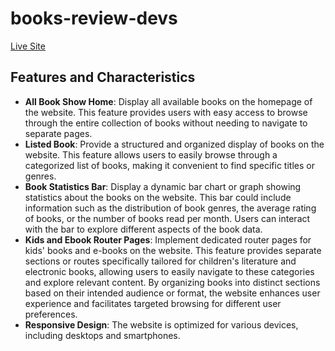 # books-review-devs
[Live Site](https://books-review-devs.netlify.app)

## Features and Characteristics
- **All Book Show Home**: Display all available books on the homepage of the website. This feature provides users with easy access to browse through the entire collection of books without needing to navigate to separate pages.
- **Listed Book**: Provide a structured and organized display of books on the website. This feature allows users to easily browse through a categorized list of books, making it convenient to find specific titles or genres.
- **Book Statistics Bar**: Display a dynamic bar chart or graph showing statistics about the books on the website. This bar could include information such as the distribution of book genres, the average rating of books, or the number of books read per month. Users can interact with the bar to explore different aspects of the book data.
-  **Kids and Ebook Router Pages**: Implement dedicated router pages for kids' books and e-books on the website. This feature provides separate sections or routes specifically tailored for children's literature and electronic books, allowing users to easily navigate to these categories and explore relevant content. By organizing books into distinct sections based on their intended audience or format, the website enhances user experience and facilitates targeted browsing for different user preferences.
- **Responsive Design**: The website is optimized for various devices, including desktops and smartphones.
